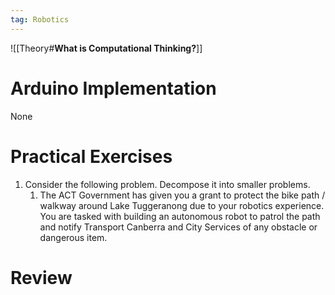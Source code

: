 ```yaml
---
tag: Robotics
---
```

![[Theory#**What is Computational Thinking?**]]

# Arduino Implementation
    
None

# Practical Exercises

1. Consider the following problem. Decompose it into smaller problems.
	1. The ACT Government has given you a grant to protect the bike path / walkway around Lake Tuggeranong due to your robotics experience. You are tasked with building an autonomous robot to patrol the path and notify Transport Canberra and City Services of any obstacle or dangerous item.

# Review